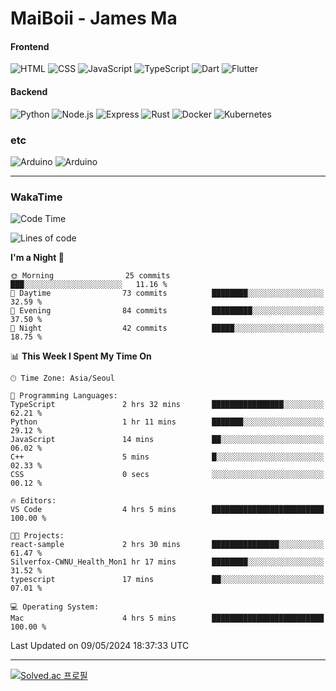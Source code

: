 # MaiBoii - James Ma

#### Frontend
![HTML](https://img.shields.io/badge/-HTML-E34F26?style=flat-square&logo=html5&logoColor=white)
![CSS](https://img.shields.io/badge/-CSS-1572B6?style=flat-square&logo=css3)
![JavaScript](https://img.shields.io/badge/-JavaScript-F7DF1E?style=flat-square&logo=javascript&logoColor=black)
![TypeScript](https://img.shields.io/badge/-TypeScript-02569B?style=flat-square&logo=typescript&logoColor=white)
![Dart](https://img.shields.io/badge/-Dart-0175C2?style=flat-square&logo=dart)
![Flutter](https://img.shields.io/badge/-Flutter-02569B?style=flat-square&logo=flutter)


#### Backend
![Python](https://img.shields.io/badge/-Python-3776AB?style=flat-square&logo=python&logoColor=white)
![Node.js](https://img.shields.io/badge/-Node.js-339933?style=flat-square&logo=node.js&logoColor=white)
![Express](https://img.shields.io/badge/-Express-339933?style=flat-square&logo=express&logoColor=white)
![Rust](https://img.shields.io/badge/-Rust-000000?style=flat-square&logo=rust&logoColor=white)
![Docker](https://img.shields.io/badge/-Docker-2496ED?style=flat-square&logo=docker&logoColor=white)
![Kubernetes](https://img.shields.io/badge/-Kubernetes-326CE5?style=flat-square&logo=kubernetes&logoColor=white)


### etc
![Arduino](https://img.shields.io/badge/-Arduino-00878F?style=flat-square&logo=arduino&logoColor=white)
![Arduino](https://img.shields.io/badge/-Bevy-232326?style=flat-square&logo=bevy&logoColor=white)

---
### WakaTime
<!--START_SECTION:waka-->
![Code Time](http://img.shields.io/badge/Code%20Time-823%20hrs%2028%20mins-blue)

![Lines of code](https://img.shields.io/badge/From%20Hello%20World%20I%27ve%20Written-1.2%20million%20lines%20of%20code-blue)

**I'm a Night 🦉** 

```text
🌞 Morning                25 commits          ███░░░░░░░░░░░░░░░░░░░░░░   11.16 % 
🌆 Daytime                73 commits          ████████░░░░░░░░░░░░░░░░░   32.59 % 
🌃 Evening                84 commits          █████████░░░░░░░░░░░░░░░░   37.50 % 
🌙 Night                  42 commits          █████░░░░░░░░░░░░░░░░░░░░   18.75 % 
```


📊 **This Week I Spent My Time On** 

```text
🕑︎ Time Zone: Asia/Seoul

💬 Programming Languages: 
TypeScript               2 hrs 32 mins       ████████████████░░░░░░░░░   62.21 % 
Python                   1 hr 11 mins        ███████░░░░░░░░░░░░░░░░░░   29.12 % 
JavaScript               14 mins             ██░░░░░░░░░░░░░░░░░░░░░░░   06.02 % 
C++                      5 mins              █░░░░░░░░░░░░░░░░░░░░░░░░   02.33 % 
CSS                      0 secs              ░░░░░░░░░░░░░░░░░░░░░░░░░   00.12 % 

🔥 Editors: 
VS Code                  4 hrs 5 mins        █████████████████████████   100.00 % 

🐱‍💻 Projects: 
react-sample             2 hrs 30 mins       ███████████████░░░░░░░░░░   61.47 % 
Silverfox-CWNU_Health_Mon1 hr 17 mins        ████████░░░░░░░░░░░░░░░░░   31.52 % 
typescript               17 mins             ██░░░░░░░░░░░░░░░░░░░░░░░   07.01 % 

💻 Operating System: 
Mac                      4 hrs 5 mins        █████████████████████████   100.00 % 
```


 Last Updated on 09/05/2024 18:37:33 UTC
<!--END_SECTION:waka-->
---
[![Solved.ac
프로필](http://mazassumnida.wtf/api/v2/generate_badge?boj=msu2020)](https://solved.ac/msu2020)
